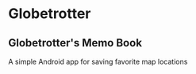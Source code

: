 # Globetrotter
<h2>Globetrotter's Memo Book</h2>
<p>A simple Android app for saving favorite map locations</p>
